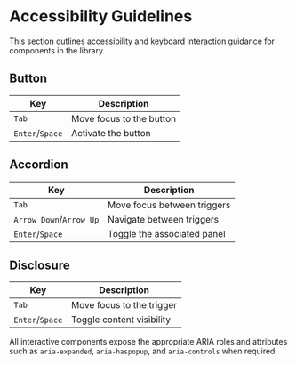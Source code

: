 # Accessibility Guidelines

This section outlines accessibility and keyboard interaction guidance for components in the library.

## Button
| Key | Description |
| --- | ----------- |
| `Tab` | Move focus to the button |
| `Enter`/`Space` | Activate the button |

## Accordion
| Key | Description |
| --- | ----------- |
| `Tab` | Move focus between triggers |
| `Arrow Down`/`Arrow Up` | Navigate between triggers |
| `Enter`/`Space` | Toggle the associated panel |

## Disclosure
| Key | Description |
| --- | ----------- |
| `Tab` | Move focus to the trigger |
| `Enter`/`Space` | Toggle content visibility |

All interactive components expose the appropriate ARIA roles and attributes such as `aria-expanded`, `aria-haspopup`, and `aria-controls` when required.

